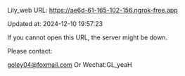 Lily_web URL: https://ae6d-61-165-102-156.ngrok-free.app

Updated at: 2024-12-10 19:57:23

If you cannot open this URL, the server might be down.

Please contact: 

goley04@foxmail.com Or Wechat:GL_yeaH